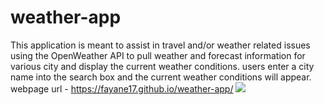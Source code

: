 # weather-app
This application is meant to assist in travel and/or weather related issues using the OpenWeather API to pull weather and forecast information for various city and display the current weather conditions. users enter a city name into the search box and the current weather conditions will appear.
webpage url -  https://fayane17.github.io/weather-app/
<img src="Screenshot 2023-01-03 015734">
